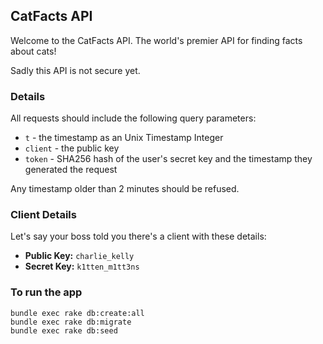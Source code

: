 ## CatFacts API

Welcome to the CatFacts API.  The world's premier API for finding facts about cats!

Sadly this API is not secure yet.  

### Details

All requests should include the following query parameters:

* `t` - the timestamp as an Unix Timestamp Integer
* `client` - the public key
* `token` - SHA256 hash of the user's secret key and the timestamp they generated the request

Any timestamp older than 2 minutes should be refused.

### Client Details

Let's say your boss told you there's a client with these details:

* **Public Key:** `charlie_kelly`
* **Secret Key:** `k1tten_m1tt3ns`


### To run the app

```
bundle exec rake db:create:all
bundle exec rake db:migrate
bundle exec rake db:seed
```